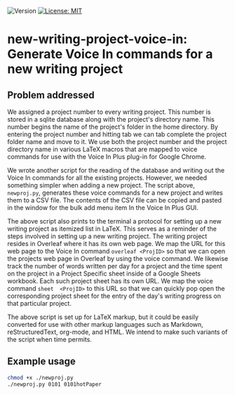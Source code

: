![Version](https://img.shields.io/static/v1?label=new-writing-project-voice-in&message=0.1&color=brightcolor)
[![License: MIT](https://img.shields.io/badge/License-MIT-blue.svg)](https://opensource.org/licenses/MIT)


# new-writing-project-voice-in: Generate Voice In commands for a new writing project

## Problem addressed

We assigned a project number to every writing project.
This number is stored in a sqlite database along with the project's directory name.
This number begins the name of the project's folder in the home directory.
By entering the project number and hitting tab we can tab complete the project folder name and move to it.
We use both the project number and the project directory name in various LaTeX macros that are mapped to voice commands for use with the Voice In Plus plug-in for Google Chrome.

We wrote another script for the reading of the database and writing out the Voice In commands for all the existing projects.
However, we needed something simpler when adding a new project.
The script above, `newproj.py`, generates these voice commands for a new project and writes them to a CSV file.
The contents of the CSV file can be copied and pasted in the window for the bulk add menu item In the Voice In Plus GUI.

The above script also prints to the terminal a protocol for setting up a new writing project as itemized list in LaTeX.
This serves as a reminder of the steps involved in setting up a new writing project.
The writing project resides in Overleaf where it has its own web page.
We map the URL for this web page to the Voice In command `overleaf <ProjID>` so that we can open the projects web page in Overleaf by using the voice command.
We likewise track the number of words written per day for a project and the time spent on the project in a Project Specific sheet inside of a Google Sheets workbook.
Each such project sheet has its own URL.
We map the voice command `sheet  <ProjID>` to this URL so that we can quickly pop open the corresponding project sheet for the entry of the day's writing progress on that particular project.

The above script is set up for LaTeX markup, but it could be easily converted for use with other markup languages such as Markdown, reStructuredText, org-mode, and HTML.
We intend to make such variants of the script when time permits.

## Example usage

```bash
chmod +x ./newproj.py
./newproj.py 0101 0101hotPaper
```
